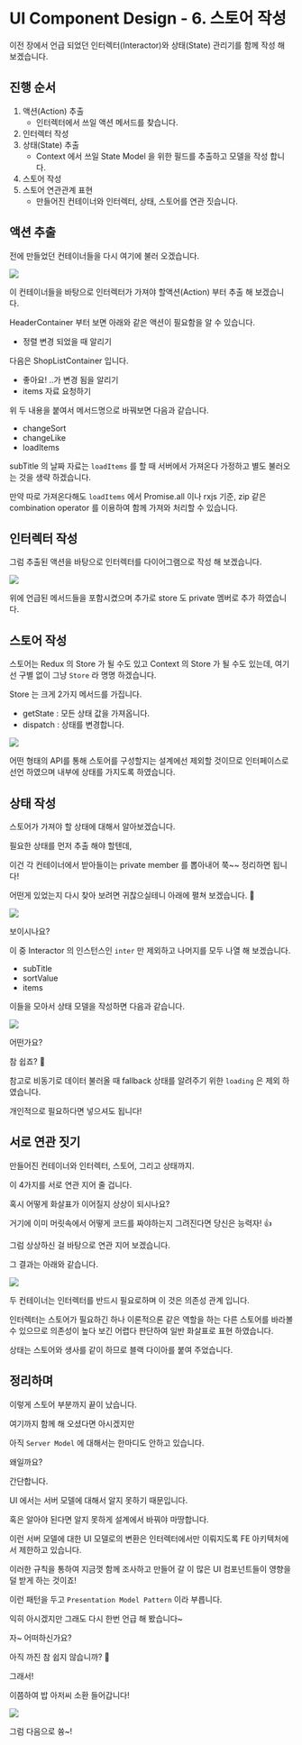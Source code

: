 # UI Component Design - 6. 스토어 작성

이전 장에서 언급 되었던 인터렉터(Interactor)와 상태(State) 관리기를 함께 작성 해 보겠습니다.

## 진행 순서

1. 액션(Action) 추출
   - 인터렉터에서 쓰일 액션 메서드를 찾습니다.
2. 인터렉터 작성
3. 상태(State) 추출
   - Context 에서 쓰일 State Model 을 위한 필드를 추출하고 모델을 작성 합니다.
4. 스토어 작성
5. 스토어 연관관계 표현
   - 만들어진 컨테이너와 인터렉터, 상태, 스토어를 연관 짓습니다.

## 액션 추출

전에 만들었던 컨테이너들을 다시 여기에 불러 오겠습니다.

![](images/ui-design-006/ui-design-006-Container001.png)

이 컨테이너들을 바탕으로 인터렉터가 가져야 할액션(Action) 부터 추출 해 보겠습니다.

HeaderContainer 부터 보면 아래와 같은 액션이 필요함을 알 수 있습니다.

- 정렬 변경 되었을 때 알리기

다음은 ShopListContainer 입니다.

- 좋아요! ..가 변경 됨을 알리기
- items 자료 요청하기

위 두 내용을 붙여서 메서드명으로 바꿔보면 다음과 같습니다.

- changeSort
- changeLike
- loadItems

subTitle 의 날짜 자료는 `loadItems` 를 할 때 서버에서 가져온다 가정하고 별도 불러오는 것을 생략 하겠습니다.

만약 따로 가져온다해도 `loadItems` 에서 Promise.all 이나 rxjs 기준, zip 같은 combination operator 를 이용하여 함께 가져와 처리할 수 있습니다.

## 인터렉터 작성

그럼 추출된 액션을 바탕으로 인터렉터를 다이어그램으로 작성 해 보겠습니다.

![](images/ui-design-006/ui-design-006-Interactor001.png)

위에 언급된 메서드들을 포함시켰으며 추가로 store 도 private 멤버로 추가 하였습니다.

## 스토어 작성

스토어는 Redux 의 Store 가 될 수도 있고 Context 의 Store 가 될 수도 있는데, 여기선 구별 없이 그냥 `Store` 라 명명 하겠습니다.

Store 는 크게 2가지 메서드를 가집니다.

- getState : 모든 상태 값을 가져옵니다.
- dispatch : 상태를 변경합니다.

![](images/ui-design-006/ui-design-006-Store001.png)

어떤 형태의 API를 통해 스토어를 구성할지는 설계에선 제외할 것이므로 인터페이스로 선언 하였으며 내부에 상태를 가지도록 하였습니다.

## 상태 작성

스토어가 가져야 할 상태에 대해서 알아보겠습니다.

필요한 상태를 먼저 추출 해야 할텐데,

이건 각 컨테이너에서 받아들이는 private member 를 뽑아내어 쭉~~ 정리하면 됩니다!

어떤게 있었는지 다시 찾아 보려면 귀찮으실테니 아래에 펼쳐 보겠습니다. 🙂

![](images/ui-design-006/ui-design-006-Container001.png)

보이시나요?

이 중 Interactor 의 인스턴스인 `inter` 만 제외하고 나머지를 모두 나열 해 보겠습니다.

- subTitle
- sortValue
- items

이들을 모아서 상태 모델을 작성하면 다음과 같습니다.

![](images/ui-design-006/ui-design-006-State001.png)

어떤가요?

참 쉽죠? 🙂

참고로 비동기로 데이터 불러올 때 fallback 상태를 알려주기 위한 `loading` 은 제외 하였습니다.

개인적으로 필요하다면 넣으셔도 됩니다!

## 서로 연관 짓기

만들어진 컨테이너와 인터렉터, 스토어, 그리고 상태까지.

이 4가지를 서로 연관 지어 줄 겁니다.

혹시 어떻게 화살표가 이어질지 상상이 되시나요?

거기에 이미 머릿속에서 어떻게 코드를 짜야하는지 그려진다면 당신은 능력자! 👍

그럼 상상하신 걸 바탕으로 연관 지어 보겠습니다.

그 결과는 아래와 같습니다.

![](images/ui-design-006/ui-design-006-Asso001.png)

두 컨테이너는 인터렉터를 반드시 필요로하며 이 것은 의존성 관계 입니다.

인터렉터는 스토어가 필요하긴 하나 이론적으론 같은 역할을 하는 다른 스토어를 바라볼 수 있으므로 의존성이 높다 보긴 어렵다 판단하여 일반 화살표로 표현 하였습니다.

상태는 스토어와 생사를 같이 하므로 블랙 다이아를 붙여 주었습니다.

## 정리하며

이렇게 스토어 부분까지 끝이 났습니다.

여기까지 함께 해 오셨다면 아시겠지만

아직 `Server Model` 에 대해서는 한마디도 안하고 있습니다.

왜일까요?

간단합니다.

UI 에서는 서버 모델에 대해서 알지 못하기 때문입니다.

혹은 알아야 된다면 알지 못하게 설계에서 바꿔야 마땅합니다.

이런 서버 모델에 대한 UI 모델로의 변환은 인터렉터에서만 이뤄지도록 FE 아키텍처에서 제한하고 있습니다.

이러한 규칙을 통하여 지금껏 함께 조사하고 만들어 갈 이 많은 UI 컴포넌트들이 영향을 덜 받게 하는 것이죠!

이런 패턴을 두고 `Presentation Model Pattern` 이라 부릅니다.

익히 아시겠지만 그래도 다시 한번 언급 해 봤습니다~

자~ 어떠하신가요?

아직 까진 참 쉽지 않습니까? 🙂

그래서!

이쯤하여 밥 아저씨 소환 들어갑니다!

![](https://lh3.googleusercontent.com/proxy/j2jjOW4zxonabck8SOt_Q0nsw8BGvogq4EegwjCRzGUO-LOz5ho6FWLeoptsPBhBfrXPgWJ2PvwhqbPAe-eKea1DIVtjh0aRgMeN1fjsXZvRPdU2xwqlj3Hk6wJcUd25b_DjVnbRBoN0T2zFIGVGVbhewRy6fqxuzopYTm9hj5_uir-7lrbrChRn83eSMjnqh1Bv9D7rE-K4wmCJSxslxjnaRZkGK14Cl6rjEiXrK7UbE6yyOI2eXo2qBwXtr07J3z73TBjhqEkubb_t7Okgrg_7W6KFnLb5XqYibY68xaehQchnRNVfX2hFrugmYrxMjw)

그럼 다음으로 쓩~!
